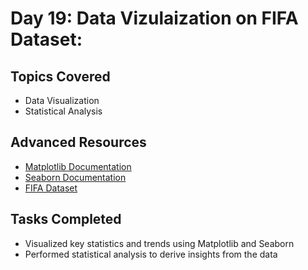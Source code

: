 # Day 19: Data Vizulaization on FIFA Dataset:

## Topics Covered

- Data Visualization
- Statistical Analysis

## Advanced Resources

- [Matplotlib Documentation](https://matplotlib.org/stable/contents.html)
- [Seaborn Documentation](https://seaborn.pydata.org/)
- [FIFA Dataset](https://www.kaggle.com/stefanoleone992/fifa-20-complete-player-dataset)

## Tasks Completed

- Visualized key statistics and trends using Matplotlib and Seaborn
- Performed statistical analysis to derive insights from the data
